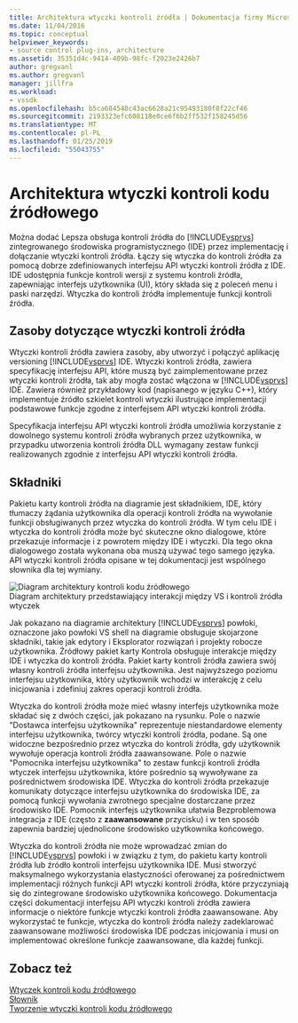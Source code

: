```yaml
---
title: Architektura wtyczki kontroli źródła | Dokumentacja firmy Microsoft
ms.date: 11/04/2016
ms.topic: conceptual
helpviewer_keywords:
- source control plug-ins, architecture
ms.assetid: 35351d4c-9414-409b-98fc-f2023e2426b7
author: gregvanl
ms.author: gregvanl
manager: jillfra
ms.workload:
- vssdk
ms.openlocfilehash: b5ca684540c43ac6628a21c95493180f8f22cf46
ms.sourcegitcommit: 2193323efc608118e0ce6f6b2ff532f158245d56
ms.translationtype: MT
ms.contentlocale: pl-PL
ms.lasthandoff: 01/25/2019
ms.locfileid: "55043755"
---
```

# <a name="source-control-plug-in-architecture"></a>Architektura wtyczki kontroli kodu źródłowego
Można dodać Lepsza obsługa kontroli źródła do [!INCLUDE[vsprvs](../../code-quality/includes/vsprvs_md.md)] zintegrowanego środowiska programistycznego (IDE) przez implementację i dołączanie wtyczki kontroli źródła. Łączy się wtyczka do kontroli źródła za pomocą dobrze zdefiniowanych interfejsu API wtyczki kontroli źródła z IDE. IDE udostępnia funkcje kontroli wersji z systemu kontroli źródła, zapewniając interfejs użytkownika (UI), który składa się z poleceń menu i paski narzędzi. Wtyczka do kontroli źródła implementuje funkcji kontroli źródła.  
  
## <a name="source-control-plug-in-resources"></a>Zasoby dotyczące wtyczki kontroli źródła  
 Wtyczki kontroli źródła zawiera zasoby, aby utworzyć i połączyć aplikację versioning [!INCLUDE[vsprvs](../../code-quality/includes/vsprvs_md.md)] IDE. Wtyczki kontroli źródła, zawiera specyfikację interfejsu API, które muszą być zaimplementowane przez wtyczki kontroli źródła, tak aby mogła zostać włączona w [!INCLUDE[vsprvs](../../code-quality/includes/vsprvs_md.md)] IDE. Zawiera również przykładowy kod (napisanego w języku C++), który implementuje źródło szkielet kontroli wtyczki ilustrujące implementacji podstawowe funkcje zgodne z interfejsem API wtyczki kontroli źródła.  
  
 Specyfikacja interfejsu API wtyczki kontroli źródła umożliwia korzystanie z dowolnego systemu kontroli źródła wybranych przez użytkownika, w przypadku utworzenia kontroli źródła DLL wymagany zestaw funkcji realizowanych zgodnie z interfejsu API wtyczki kontroli źródła.  
  
## <a name="components"></a>Składniki  
 Pakietu karty kontroli źródła na diagramie jest składnikiem, IDE, który tłumaczy żądania użytkownika dla operacji kontroli źródła na wywołanie funkcji obsługiwanych przez wtyczka do kontroli źródła. W tym celu IDE i wtyczka do kontroli źródła może być skuteczne okno dialogowe, które przekazuje informacje i z powrotem między IDE i wtyczki. Dla tego okna dialogowego została wykonana oba muszą używać tego samego języka. API wtyczki kontroli źródła opisane w tej dokumentacji jest wspólnego słownika dla tej wymiany.  
  
 ![Diagram architektury kontroli kodu źródłowego](../../extensibility/internals/media/vs_sccsdk_plug_in_arch.gif "vs_sccsdk_plug_in_arch")  
Diagram architektury przedstawiający interakcji między VS i kontroli źródła wtyczek  
  
 Jak pokazano na diagramie architektury [!INCLUDE[vsprvs](../../code-quality/includes/vsprvs_md.md)] powłoki, oznaczone jako powłoki VS shell na diagramie obsługuje skojarzone składniki, takie jak edytory i Eksplorator rozwiązań i projekty robocze użytkownika. Źródłowy pakiet karty Kontrola obsługuje interakcje między IDE i wtyczka do kontroli źródła. Pakiet karty kontroli źródła zawiera swój własny kontroli źródła interfejsu użytkownika. Jest najwyższego poziomu interfejsu użytkownika, który użytkownik wchodzi w interakcję z celu inicjowania i zdefiniuj zakres operacji kontroli źródła.  
  
 Wtyczka do kontroli źródła może mieć własny interfejs użytkownika może składać się z dwóch części, jak pokazano na rysunku. Pole o nazwie "Dostawca interfejsu użytkownika" reprezentuje niestandardowe elementy interfejsu użytkownika, twórcy wtyczki kontroli źródła, podane. Są one widoczne bezpośrednio przez wtyczka do kontroli źródła, gdy użytkownik wywołuje operacja kontroli źródła zaawansowane. Pole o nazwie "Pomocnika interfejsu użytkownika" to zestaw funkcji kontroli źródła wtyczek interfejsu użytkownika, które pośrednio są wywoływane za pośrednictwem środowiska IDE. Wtyczka do kontroli źródła przekazuje komunikaty dotyczące interfejsu użytkownika do środowiska IDE, za pomocą funkcji wywołania zwrotnego specjalne dostarczane przez środowisko IDE. Pomocnik interfejs użytkownika ułatwia Bezproblemowa integracja z IDE (często z **zaawansowane** przycisku) i w ten sposób zapewnia bardziej ujednolicone środowisko użytkownika końcowego.  
  
 Wtyczka do kontroli źródła nie może wprowadzać zmian do [!INCLUDE[vsprvs](../../code-quality/includes/vsprvs_md.md)] powłoki i w związku z tym, do pakietu karty kontroli źródła lub źródło kontroli interfejsu użytkownika IDE. Musi stworzyć maksymalnego wykorzystania elastyczności oferowanej za pośrednictwem implementacji różnych funkcji API wtyczki kontroli źródła, które przyczyniają się do zintegrowane środowisko użytkownika końcowego. Dokumentacja części dokumentacji interfejsu API wtyczki kontroli źródła zawiera informacje o niektóre funkcje wtyczki kontroli źródła zaawansowane. Aby wykorzystać te funkcje, wtyczka do kontroli źródła należy zadeklarować zaawansowane możliwości środowiska IDE podczas inicjowania i musi on implementować określone funkcje zaawansowane, dla każdej funkcji.  
  
## <a name="see-also"></a>Zobacz też  
 [Wtyczek kontroli kodu źródłowego](../../extensibility/source-control-plug-ins.md)   
 [Słownik](../../extensibility/source-control-plug-in-glossary.md)   
 [Tworzenie wtyczki kontroli kodu źródłowego](../../extensibility/internals/creating-a-source-control-plug-in.md)